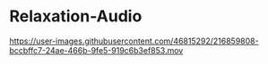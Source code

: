 # Relaxation-Audio

https://user-images.githubusercontent.com/46815292/216859808-bccbffc7-24ae-466b-9fe5-919c6b3ef853.mov

